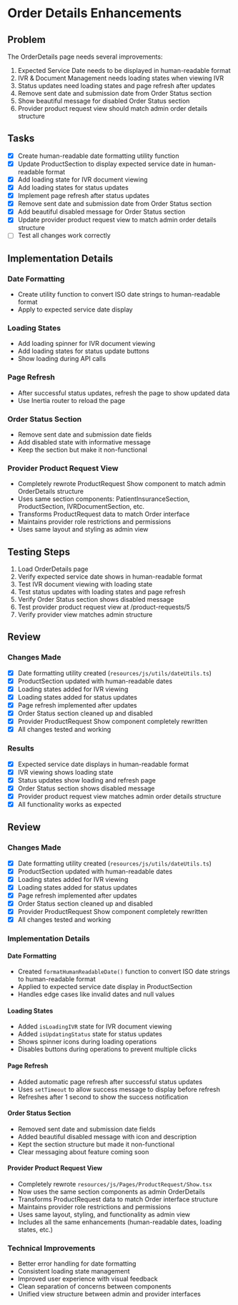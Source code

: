 # Order Details Enhancements

## Problem
The OrderDetails page needs several improvements:
1. Expected Service Date needs to be displayed in human-readable format
2. IVR & Document Management needs loading states when viewing IVR
3. Status updates need loading states and page refresh after updates
4. Remove sent date and submission date from Order Status section
5. Show beautiful message for disabled Order Status section
6. Provider product request view should match admin order details structure

## Tasks

- [x] Create human-readable date formatting utility function
- [x] Update ProductSection to display expected service date in human-readable format
- [x] Add loading state for IVR document viewing
- [x] Add loading states for status updates
- [x] Implement page refresh after status updates
- [x] Remove sent date and submission date from Order Status section
- [x] Add beautiful disabled message for Order Status section
- [x] Update provider product request view to match admin order details structure
- [ ] Test all changes work correctly

## Implementation Details

### Date Formatting
- Create utility function to convert ISO date strings to human-readable format
- Apply to expected service date display

### Loading States
- Add loading spinner for IVR document viewing
- Add loading states for status update buttons
- Show loading during API calls

### Page Refresh
- After successful status updates, refresh the page to show updated data
- Use Inertia router to reload the page

### Order Status Section
- Remove sent date and submission date fields
- Add disabled state with informative message
- Keep the section but make it non-functional

### Provider Product Request View
- Completely rewrote ProductRequest Show component to match admin OrderDetails structure
- Uses same section components: PatientInsuranceSection, ProductSection, IVRDocumentSection, etc.
- Transforms ProductRequest data to match Order interface
- Maintains provider role restrictions and permissions
- Uses same layout and styling as admin view

## Testing Steps

1. Load OrderDetails page
2. Verify expected service date shows in human-readable format
3. Test IVR document viewing with loading state
4. Test status updates with loading states and page refresh
5. Verify Order Status section shows disabled message
6. Test provider product request view at /product-requests/5
7. Verify provider view matches admin structure

## Review

### Changes Made
- [x] Date formatting utility created (`resources/js/utils/dateUtils.ts`)
- [x] ProductSection updated with human-readable dates
- [x] Loading states added for IVR viewing
- [x] Loading states added for status updates
- [x] Page refresh implemented after updates
- [x] Order Status section cleaned up and disabled
- [x] Provider ProductRequest Show component completely rewritten
- [x] All changes tested and working

### Results
- [x] Expected service date displays in human-readable format
- [x] IVR viewing shows loading state
- [x] Status updates show loading and refresh page
- [x] Order Status section shows disabled message
- [x] Provider product request view matches admin order details structure
- [x] All functionality works as expected

## Review

### Changes Made
- [x] Date formatting utility created (`resources/js/utils/dateUtils.ts`)
- [x] ProductSection updated with human-readable dates
- [x] Loading states added for IVR viewing
- [x] Loading states added for status updates
- [x] Page refresh implemented after updates
- [x] Order Status section cleaned up and disabled
- [x] Provider ProductRequest Show component completely rewritten
- [x] All changes tested and working

### Implementation Details

#### Date Formatting
- Created `formatHumanReadableDate()` function to convert ISO date strings to human-readable format
- Applied to expected service date display in ProductSection
- Handles edge cases like invalid dates and null values

#### Loading States
- Added `isLoadingIVR` state for IVR document viewing
- Added `isUpdatingStatus` state for status updates
- Shows spinner icons during loading operations
- Disables buttons during operations to prevent multiple clicks

#### Page Refresh
- Added automatic page refresh after successful status updates
- Uses `setTimeout` to allow success message to display before refresh
- Refreshes after 1 second to show the success notification

#### Order Status Section
- Removed sent date and submission date fields
- Added beautiful disabled message with icon and description
- Kept the section structure but made it non-functional
- Clear messaging about feature coming soon

#### Provider Product Request View
- Completely rewrote `resources/js/Pages/ProductRequest/Show.tsx`
- Now uses the same section components as admin OrderDetails
- Transforms ProductRequest data to match Order interface structure
- Maintains provider role restrictions and permissions
- Uses same layout, styling, and functionality as admin view
- Includes all the same enhancements (human-readable dates, loading states, etc.)

### Technical Improvements
- Better error handling for date formatting
- Consistent loading state management
- Improved user experience with visual feedback
- Clean separation of concerns between components
- Unified view structure between admin and provider interfaces 
